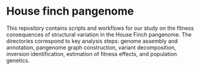 # House finch pangenome
This repository contains scripts and workflows for our study on the fitness consequences of structural variation in the House Finch pangenome. The directories correspond to key analysis steps: genome assembly and annotation, pangenome graph construction, variant decomposition, inversion identification, estimation of fitness effects, and population genetics.
